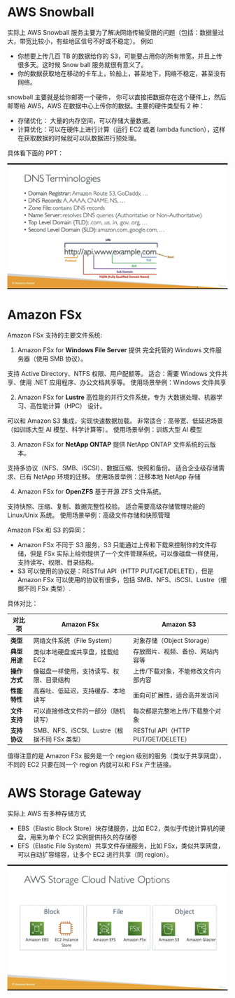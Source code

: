 # AWS Snowball

实际上 AWS Snowball 服务主要为了解决网络传输受限的问题（包括：数据量过大，带宽比较小，有些地区信号不好或不稳定）。
例如

- 你想要上传几百 TB 的数据给你的 S3，可能要占用你的所有带宽，并且上传很多天。这时候 Snow ball 服务就很有意义了。
- 你的数据获取地在移动的卡车上，轮船上，甚至地下，网络不稳定，甚至没有网络。

snowball 主要就是给你邮寄一个硬件， 你可以直接把数据存在这个硬件上，然后邮寄给 AWS，AWS 在数据中心上传你的数据。主要的硬件类型有 2 种：

- 存储优化： 大量的内存空间，可以存储大量数据。
- 计算优化：可以在硬件上进行计算（运行 EC2 或者 lambda function），这样在获取数据的时候就可以队数据进行预处理。

具体看下面的 PPT：

![alt text](./aws-snowball.png)

# Amazon FSx

Amazon FSx 支持的主要文件系统:

1. Amazon FSx for **Windows File Server** 提供 完全托管的 Windows 文件服务器（使用 SMB 协议）。

支持 Active Directory、NTFS 权限、用户配额等。
适合：需要 Windows 文件共享、使用 .NET 应用程序、办公文档共享等。
使用场景举例：Windows 文件共享

2. Amazon FSx for **Lustre** 高性能的并行文件系统，专为 大数据处理、机器学习、高性能计算（HPC） 设计。

可以和 Amazon S3 集成，实现快速数据加载。
非常适合：高带宽、低延迟场景（如训练大型 AI 模型、科学计算等）。
使用场景举例：训练大型 AI 模型

3. Amazon FSx for **NetApp ONTAP** 提供 NetApp ONTAP 文件系统的云版本。

支持多协议（NFS、SMB、iSCSI）、数据压缩、快照和备份。
适合企业级存储需求、已有 NetApp 环境的迁移。
使用场景举例：迁移本地 NetApp 存储

4. Amazon FSx for **OpenZFS** 基于开源 ZFS 文件系统。

支持快照、压缩、复制、数据完整性校验。
适合需要高级存储管理功能的 Linux/Unix 系统。
使用场景举例：高级文件存储和快照管理

Amazon FSx 和 S3 的异同：

- Amazon FSx 不同于 S3 服务，S3 只能通过上传和下载来控制你的文件存储，但是 FSx 实际上给你提供了一个文件管理系统，可以像磁盘一样使用，支持读写、权限、目录结构。
- S3 可以使用的协议是：RESTful API（HTTP PUT/GET/DELETE），但是 Amazon FSx 可以使用的协议有很多，包括 SMB、NFS、iSCSI、Lustre（根据不同 FSx 类型）.

具体对比：

| 对比项       | **Amazon FSx**                               | **Amazon S3**                       |
| ------------ | -------------------------------------------- | ----------------------------------- |
| **类型**     | 网络文件系统（File System）                  | 对象存储（Object Storage）          |
| **典型用途** | 类似本地硬盘或共享盘，挂载给 EC2             | 存放图片、视频、备份、网站内容等    |
| **操作方式** | 像磁盘一样使用，支持读写、权限、目录结构     | 上传/下载对象，不能修改文件内部内容 |
| **性能特性** | 高吞吐、低延迟，支持缓存、本地读写           | 面向可扩展性，适合高并发访问        |
| **文件支持** | 可以直接修改文件的一部分（随机读写）         | 每次都是完整地上传/下载整个对象     |
| **支持协议** | SMB、NFS、iSCSI、Lustre（根据不同 FSx 类型） | RESTful API（HTTP PUT/GET/DELETE）  |

值得注意的是 Amazon FSx 服务是一个 region 级别的服务（类似于共享网盘），不同的 EC2 只要在同一个 region 内就可以和 FSx 产生链接。

# AWS Storage Gateway

实际上 AWS 有多种存储方式

- EBS（Elastic Block Store）块存储服务，比如 EC2，类似于传统计算机的硬盘，用来为单个 EC2 实例提供持久的存储卷
- EFS（Elastic File System）共享文件存储服务，比如 FSx，类似共享网盘，可以自动扩容缩容，让多个 EC2 进行共享（同 region）。

![alt text](./aws-storage-cloud-native-options.png)
